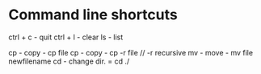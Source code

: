 # Command line shortcuts

ctrl + c - quit
ctrl + l - clear
ls - list

cp - copy - cp file <directory>
cp - copy - cp -r file <directory> // -r recursive
mv - move - mv file newfilename
cd - change dir. = cd ./
